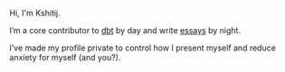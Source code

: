 Hi, I'm Kshitij.

I’m a core contributor to [dbt](https://github.com/dbt-labs/dbt-core) by day and write [essays](https://www.aranke.org) by night.

I’ve made my profile private to control how I present myself and reduce anxiety for myself (and you?).
